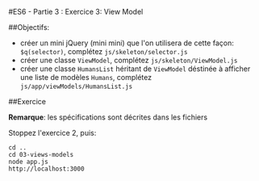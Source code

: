 #ES6 - Partie 3 : Exercice 3: View Model

##Objectifs:

- créer un mini jQuery (mini mini) que l'on utilisera de cette façon: `$q(selector)`, complétez `js/skeleton/selector.js`
- créer une classe `ViewModel`, complétez `js/skeleton/ViewModel.js`
- créer une classe `HumansList` héritant de `ViewModel` déstinée à afficher une liste de modèles `Humans`, complétez `js/app/viewModels/HumansList.js`

##Exercice

**Remarque**: les spécifications sont décrites dans les fichiers

Stoppez l'exercice 2, puis:
    
    cd ..
    cd 03-views-models
    node app.js
    http://localhost:3000



